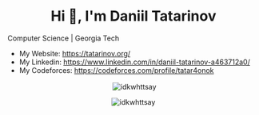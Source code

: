 <h1 align="center">Hi 👋, I'm Daniil Tatarinov</h1>

Computer Science | Georgia Tech

- My Website: https://tatarinov.org/
- My Linkedin: https://www.linkedin.com/in/daniil-tatarinov-a463712a0/
- My Codeforces: https://codeforces.com/profile/tatar4onok
 
<p align="center">&nbsp;<img align="center" src="https://github-readme-stats.vercel.app/api?username=idkwhttsay&show_icons=true&locale=en" alt="idkwhttsay" /></p>

<p align="center"><img align="center" src="https://github-readme-streak-stats.herokuapp.com/?user=idkwhttsay&" alt="idkwhttsay" /></p>
